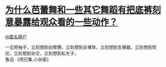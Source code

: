 
#  [为什么芭蕾舞和一些其它舞蹈有把底裤刻意暴露给观众看的一些动作？](https://zhihu.com/questions/25025196)



[@匿名用户]()

一见短袖子，立刻想到白臂膊，立刻想到全裸体，立刻想到生殖器，立刻想到性交，立刻想到杂交，立刻想到私生子。<br>鲁迅 《而已集.小杂感》